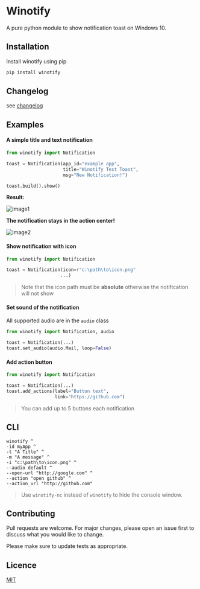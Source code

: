 # Winotify
A pure python module to show notification toast on Windows 10.

## Installation
Install winotify using pip

```sh
pip install winotify
```

## Changelog
see [changelog](https://github.com/versa-syahptr/winotify/blob/master/CHANGELOG.md)

## Examples

#### A simple title and text notification
```python
from winotify import Notification

toast = Notification(app_id="example app",
                     title="Winotify Test Toast",
                     msg="New Notification!")

toast.build().show()
```

**Result:**

![image1](https://github.com/versa-syahptr/winotify/blob/master/image/winotify%20ss1.png?raw=true)

**The notification stays in the action center!**

![image2](https://github.com/versa-syahptr/winotify/blob/master/image/winotify%20ss2.png?raw=true)

#### Show notification with icon
```python
from winotify import Notification

toast = Notification(icon=r"c:\path\to\icon.png"
                    ...)
```
> Note that the icon path must be **absolute** otherwise 
the notification will not show

#### Set sound of the notification

All supported audio are in the ```audio``` class 
```python
from winotify import Notification, audio

toast = Notification(...)
toast.set_audio(audio.Mail, loop=False)
```

#### Add action button
```python
from winotify import Notification

toast = Notification(...)
toast.add_actions(label="Button text", 
                  link="https://github.com")
```
> You can add up to 5 buttons each notification


## CLI
```batch
winotify ^
-id myApp ^
-t "A Title" ^
-m "A message" ^
-i "c:\path\to\icon.png" ^
--audio default ^
--open-url "http://google.com" ^
--action "open github" ^
--action_url "http://github.com"         
```

> Use `winotify-nc` instead of `winotify` to hide the console window.

## Contributing
Pull requests are welcome. For major changes, please open an issue first to discuss what you would like to change.

Please make sure to update tests as appropriate.

## Licence
[MIT](https://github.com/versa-syahptr/winotify/blob/master/LICENSE)